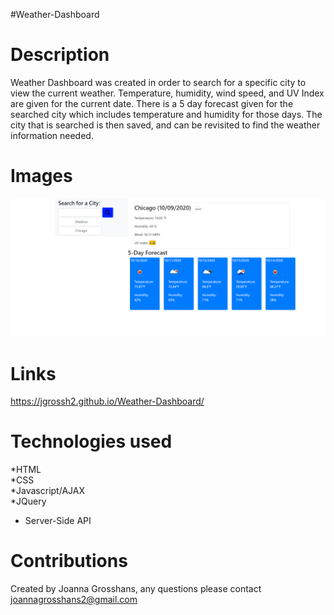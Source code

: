 #Weather-Dashboard
# Description

Weather Dashboard was created in order to search for a specific city to view the current weather. Temperature, humidity, wind speed, and UV Index are given for the current date. There is a 5 day forecast given for the searched city which includes temperature and humidity for those days. The city that is searched is then saved, and can be revisited to find the weather information needed.

# Images 
![Weather Dashboard.](./weather.png)




# Links
 https://jgrossh2.github.io/Weather-Dashboard/


# Technologies used
 *HTML <br>
 *CSS <br>
 *Javascript/AJAX <br>
 *JQuery <br>
 * Server-Side API
 

 # Contributions
 Created by Joanna Grosshans, any questions please contact <joannagrosshans2@gmail.com>